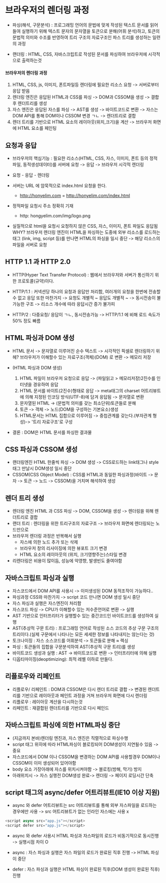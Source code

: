 # 브라우저의 렌더링 과정

- 파싱(해석, 구문분석) : 프로그래밍 언어의 문법에 맞게 작성된 텍스트 문서를 읽어 들여 실행하기 위해 텍스트 문자의 문자열을 토큰으로 분해(어휘 분석)하고, 토큰의 문법적 의미와 수조를 반영하여 트리 구조의 자료구조인 파스 트리를 생성하는 일련의 과정

- 랜더링 : HTML, CSS, 자바스크립트로 작성된 문서를 파싱하여 브라우저에 시각적으로 출력하는것

#### 브라우저의 렌더링 과정

1. HTML, CSS, js, 이미지, 폰트파일등 렌더링에 필요한 리소스 요청 -> 서버로부터 응답 받음
2. 렌더링 엔진은 응답된 HTML과 CSS를 파싱 -> DOM과 CSSOM을 생성 -> 결합후 렌더트리를 생성
3. 자스 엔진은 응답된 자스를 파싱 -> AST를 생성 -> 바이트코드로 변환 -> 자스는 DOM API를 통해 DOM이나 CSSOM 변경 ㄱㄴ -> 렌더트리로 결합
4. 렌더 트리를 기반으로 HTML 요소의 레이아웃(위치,크기)을 계산 -> 브라우저 화면에 HTML 요소를 페인팅

## 요청과 응답

- 브라우저의 핵심기능 : 필요한 리소스(HTML, CSS, 자스, 이미지, 폰트 등의 정적파일, 동적생성데이터)를 서버에 요청 -> 응답 -> 브라우저 시각적 렌더링
- 요청 - 응답 - 렌더링

- 서버는 URL 에 암묵적으로 index.html 요청을 한다.
  - http://honyelim.com = http://honyelim.com/index.html
- 정적파일 요청시 주소 정확히 기재
  - http: hongyelim.com/img/logo.png
- 실질적으로 html을 요청시 요청하지 않은 CSS, 자스, 이미지, 폰트 파일도 응답됨 WHY? 브라우저 렌더링 엔진이 HTML을 파싱하는 도중에 외부 리소스를 로드하는 태그 (link, img, script 등)를 만나면 HTML의 파싱을 일시 중단 -> 해당 리소스의 파일을 서버로 요청

## HTTP 1.1 과 HTTP 2.0

- HTTP(Hyper Text Transfer Protocol) : 웹에서 브라우저와 서버가 통신하기 위한 프로토콜(규약)이다.

- HTTP/1.1 : 커넥션당 하나의 요청과 응답만 처리함, 여러개의 요청을 한번에 전송할 수 없고 응답 또한 마찬가지 -> 요청도 개별적 ~ 응답도 개별적 ~ -> 동시전송이 불가능한 구조 -> 리소스 개수에 따라 응답시간 증가 불가피

- HTTP/2 : 다중요청/ 응답이 ㄱㄴ, 동시전송가능 -> HTTP/1.1 에 비해 로드 속도가 50% 정도 빠름

## HTML 파싱과 DOM 생성

- HTML 문서 -> 문자열로 이루어진 순수 텍스트 -> 시각적인 픽셀로 렌더링하기 위헤? 브라우저가 이해할수 있는 자료구조(객체)(DOM) 로 변환 -> 메모리 저장

- (HTML 파싱과 DOM 생성)
  1. HTML 파일이 브라우저 요청으로 응답 -> (파일읽고 > 메모리저장)2진수를 인터넷을 경유하여 응답
  2. HTML 문서를 바이트(2진수)형태로 응답 -> meta태그의 charset 어트리뷰트에 의해 지정된 인코딩 방식(UTF-8)에 담겨 응답됨 -> 문자열로 변환
  3. 문자열된 HTML -> (문법적 의미를 갖는 최소단위)토큰들로 분해
  4. 토큰 -> 객체 -> 노드(DOM을 구성하는 기본요소)생성
  5. HTML문서는 HTML 집합으로 이루어짐 -> 중첩관계를 갖는다.(부자관계 형성)-> '트리 자료구조'로 구성
- 결론 : DOM은 HTML 문서를 파싱한 결과물

## CSS 파싱과 CSSOM 생성

- 랜더링엔진 HTML 한줄씩 파싱 -> DOM 생성 -> CSS로드하는 link태그나 style 태그 만날시 DOM생성 일시 중단
- CSSOM(CSS Object Model) : CSS를 HTML과 동일한 파싱과정(바이트 -> 문자 -> 토큰 -> 노드 -> CSSOM)을 거치며 해석하여 생성

## 렌더 트리 생성

- 렌더링 엔진 HTML 과 CSS 파싱 -> DOM, CSSOM을 생성 -> 렌더링을 위해 렌더트리로 결합
- 랜더 트리 : 렌더링을 위한 트리구조의 자료구조 -> 브라우저 화면에 렌더링되는 노드만으로
- 브라우저 렌더링 과정은 반복해서 실행
  - 자스에 의한 노드 추가 또는 삭제
  - 브라우저 창의 리사이징에 의한 뷰포트 크기 변경
  - HTML 요소의 레이아웃의 (위치, 크기영향주는)스타일 변경
- 리렌더링은 비용이 많이듬, 성능에 악영향, 발생빈도 줄여야함

## 자바스크립트 파싱과 실행

- 자스코드에서 DOM API를 사용시 -> 이미생성된 DOM 동적조작이 가능하다..
- 파싱과정 CSS와 마찬가지 -> script 코드 만나면 DOM 생성 일시 중단
- 자스 파싱과 실행은 자스엔진이 처리함
- 자스코드 파싱 -> CPU가 이해할수 있는 저수준언어로 변환 -> 실행
- AST 기반으로 인터프리터가 실행할수 있는 중간코드인 바이트코드를 생성하여 실행
- AST(추상적 구문 트리) : 프로그래밍 언어로 작성된 소스 코드의 추상 구문 구조의 트리이다.(실제 구문에서 나타나는 모든 세세한 정보를 나타내지는 않는다는 것)
- 토크나이징 : 자스 소스코드를 어휘분석 -> 토큰들로 분해 ≈ 렉싱
- 파싱 : 토큰들의 집합을 구문분석하여 AST(추상적 구문 트리)를 생성
- 바이트코드 생성과 실행 : AST -> 바이트코드로 변환 -> 인터프리터에 의해 실행
- 디옵티마이징(deoptimizing): 최적 레벨 이하로 만들다.

## 리플로우와 리페인트

- 리플로우/ 리페인트 : DOM과 CSSOM은 다시 렌더 트리로 결합 -> 변경된 렌더트리를 기반으로 레이아웃과 페인트 과정을 거쳐 브라우저 화면에 다시 렌더링
- 리플로우 : 레이아웃 계산을 다시하는것
- 리페인트 : 재결합된 렌더트리를 기반으로 다시 페인드

## 자바스크립트 파싱에 의한 HTML파싱 중단

- (지금까지 본바)렌더링 엔진과, 자스 엔진은 직렬적으로 파싱수행
- script 태그 위히에 따라 HTML파싱이 블로킹되어 DOM생성이 지연될수 있음 -> 중요
- 자스코드에서 DOM 이나 CSSOM을 변경하는 DOM API를 사용할경우 DOM이나 CSSOM이 이미 생성되어 있어야함
- body 요소 가장아래에 자스를 위치시켜야함 -> 블로킹(방해, 막기) 방지
- 아래위치시 -> 자스 실행전 DOM생성 완료-> 렌더링 -> 페이지 로딩시간 단축

## script 태그의 async/defer 어트리뷰트(IE10 이상 지원)

- async 와 defer 어트리뷰트는 src 어트리뷰트를 통해 외부 자스파일을 로드하는 경우에만 사용 -> src 어트리뷰트가 없는 인라인 자스에는 사용 x

```js
<script async src="app.js"></script>
<script defer src="app.js"></script>
```

- async 와 defer 사용시 HTML 파싱과 자스파일의 로드가 비동기적으로 동시진행 -> 실행시점 차이 O

- async : 자스 파싱과 실행은 자스 파일의 로드가 완료된 직후 진행 -> HTML 파싱이 중단

- defer : 자스 파싱과 실행은 HTML 파싱이 완료된 직후(DOM 생성이 완료된 직후) 진행
